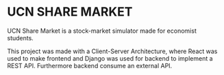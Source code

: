 # UCN SHARE MARKET
UCN Share Market is a stock-market simulator made for economist students. 

This project was made with a Client-Server Architecture, where React was used to make frontend and Django was used for backend to implement a REST API. Furthermore backend consume an external API.
